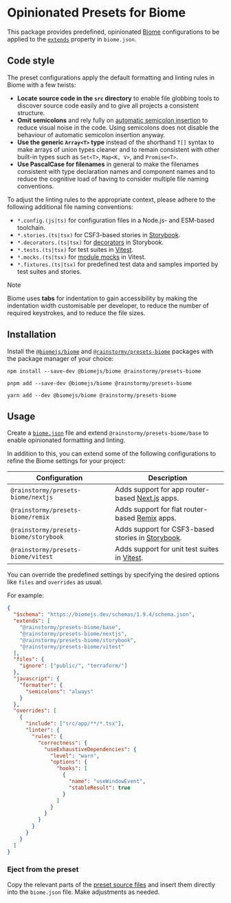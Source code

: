 # Opinionated Presets for Biome

This package provides predefined, opinionated [Biome](https://biomejs.dev)
configurations to be applied to
the [`extends`](https://biomejs.dev/guides/configure-biome/#share-a-configuration-file)
property in `biome.json`.

## Code style
The preset configurations apply the default formatting and linting rules in
Biome with a few twists:

- **Locate source code in the `src` directory** to enable file globbing tools to
  discover source code easily and to give all projects a consistent structure.
- **Omit semicolons** and rely fully
  on [automatic semicolon insertion](https://developer.mozilla.org/en-US/docs/Web/JavaScript/Reference/Lexical_grammar#automatic_semicolon_insertion)
  to reduce visual noise in the code. Using semicolons does not disable the
  behaviour of automatic semicolon insertion anyway.
- **Use the generic `Array<T>` type** instead of the shorthand `T[]` syntax to
  make arrays of union types cleaner and to remain consistent with other
  built-in types such as `Set<T>`, `Map<K, V>`, and `Promise<T>`.
- **Use PascalCase for filenames** in general to make the filenames consistent
  with type declaration names and component names and to reduce the cognitive
  load of having to consider multiple file naming conventions.

To adjust the linting rules to the appropriate context, please adhere to the
following additional file naming conventions:

- `*.config.(js|ts)` for configuration files in a Node.js- and ESM-based
  toolchain.
- `*.stories.(ts|tsx)` for CSF3-based stories
  in [Storybook](https://storybook.js.org).
- `*.decorators.(ts|tsx)`
  for [decorators](https://storybook.js.org/docs/writing-stories/decorators)
  in Storybook.
- `*.tests.(ts|tsx)` for test suites in [Vitest](https://vitest.dev).
- `*.mocks.(ts|tsx)` for [module mocks](https://vitest.dev/guide/mocking#modules)
  in Vitest.
- `*.fixtures.(ts|tsx)` for predefined test data and samples imported by test
  suites and stories.

> [!NOTE]  
> Biome uses **tabs** for indentation to gain accessibility by making the
> indentation width customisable per developer, to reduce the number of required
> keystrokes, and to reduce the file sizes.

## Installation
Install the [`@biomejs/biome`](https://www.npmjs.com/package/@biomejs/biome)
and [`@rainstormy/presets-biome`](https://www.npmjs.com/package/@rainstormy/presets-biome)
packages with the package manager of your choice:

```shell
npm install --save-dev @biomejs/biome @rainstormy/presets-biome
```
```shell
pnpm add --save-dev @biomejs/biome @rainstormy/presets-biome
```
```shell
yarn add --dev @biomejs/biome @rainstormy/presets-biome
```

## Usage
Create a [`biome.json`](https://biomejs.dev/reference/configuration) file and
extend `@rainstormy/presets-biome/base` to enable opinionated formatting and
linting.

In addition to this, you can extend some of the following configurations to
refine the Biome settings for your project:

| Configuration                         | Description                                                                   |
|---------------------------------------|-------------------------------------------------------------------------------|
| `@rainstormy/presets-biome/nextjs`    | Adds support for app router-based [Next.js](https://nextjs.org) apps.         |
| `@rainstormy/presets-biome/remix`     | Adds support for flat router-based [Remix](https://remix.run) apps.           |
| `@rainstormy/presets-biome/storybook` | Adds support for CSF3-based stories in [Storybook](https://storybook.js.org). |
| `@rainstormy/presets-biome/vitest`    | Adds support for unit test suites in [Vitest](https://vitest.dev).            |

You can override the predefined settings by specifying the desired options like
`files` and `overrides` as usual.

For example:

```json
{
  "$schema": "https://biomejs.dev/schemas/1.9.4/schema.json",
  "extends": [
    "@rainstormy/presets-biome/base",
    "@rainstormy/presets-biome/nextjs",
    "@rainstormy/presets-biome/storybook",
    "@rainstormy/presets-biome/vitest"
  ],
  "files": {
    "ignore": ["public/", "terraform/"]
  },
  "javascript": {
    "formatter": {
      "semicolons": "always"
    }
  },
  "overrides": [
    {
      "include": ["src/app/**/*.tsx"],
      "linter": {
        "rules": {
          "correctness": {
            "useExhaustiveDependencies": {
              "level": "warn",
              "options": {
                "hooks": [
                  {
                    "name": "useWindowEvent",
                    "stableResult": true
                  }
                ]
              }
            }
          }
        }
      }
    }
  ]
}
```

### Eject from the preset
Copy the relevant parts of
the [preset source files](https://github.com/rainstormy/presets-biome/tree/main/src)
and insert them directly into the `biome.json` file. Make adjustments as needed.
